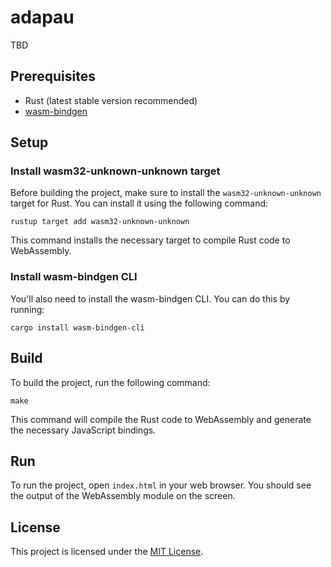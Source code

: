 # adapau

TBD

## Prerequisites

- Rust (latest stable version recommended)
- [wasm-bindgen](https://github.com/rustwasm/wasm-bindgen)

## Setup

### Install wasm32-unknown-unknown target

Before building the project, make sure to install the `wasm32-unknown-unknown` target for Rust. You can install it using the following command:

```
rustup target add wasm32-unknown-unknown
```

This command installs the necessary target to compile Rust code to WebAssembly.

### Install wasm-bindgen CLI

You'll also need to install the wasm-bindgen CLI. You can do this by running:

```
cargo install wasm-bindgen-cli
```

## Build

To build the project, run the following command:

```
make
```

This command will compile the Rust code to WebAssembly and generate the necessary JavaScript bindings.

## Run

To run the project, open `index.html` in your web browser. You should see the output of the WebAssembly module on the screen.

## License

This project is licensed under the [MIT License](LICENSE).
